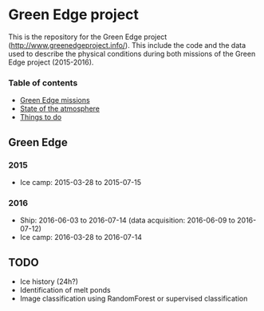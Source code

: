 # Green Edge project

This is the repository for the Green Edge project (http://www.greenedgeproject.info/). This include the code and the data used to describe the physical conditions during both missions of the Green Edge project (2015-2016).

### Table of contents

- [Green Edge missions](#green-edge)
- [State of the atmosphere](reports/state_of_atmosphere.md)
- [Things to do](#todo)

## Green Edge

### 2015

- Ice camp: 2015-03-28 to 2015-07-15

### 2016

- Ship: 2016-06-03 to 2016-07-14 (data acquisition: 2016-06-09 to 2016-07-12)
- Ice camp: 2016-03-28 to 2016-07-14

## TODO

- Ice history (24h?)
- Identification of melt ponds
- Image classification using RandomForest or supervised classification
